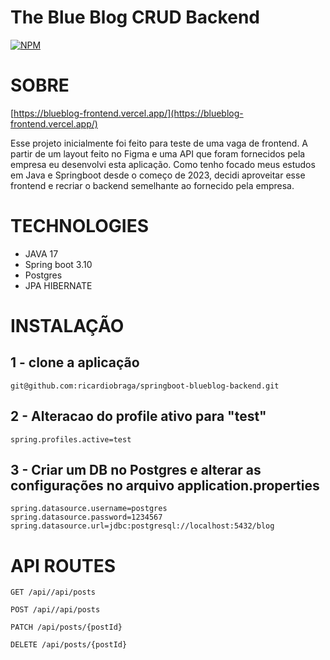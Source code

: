 # The Blue Blog CRUD Backend
[![NPM](https://img.shields.io/npm/l/react)](https://github.com/ricardiobraga/springboot-blueblog-backend/blob/main/LICENSE.md) 

# SOBRE

[https://blueblog-frontend.vercel.app/](https://blueblog-frontend.vercel.app/)

Esse projeto inicialmente foi feito para teste de uma vaga de frontend. A partir de um layout feito no Figma e uma API que foram fornecidos pela empresa eu desenvolvi esta aplicação.
Como tenho focado meus estudos em Java e Springboot desde o começo de 2023, decidi aproveitar esse frontend e recriar o backend semelhante ao fornecido pela empresa.


# TECHNOLOGIES
- JAVA 17
- Spring boot 3.10
- Postgres
- JPA HIBERNATE

# INSTALAÇÃO
## 1 - clone a aplicação
```
git@github.com:ricardiobraga/springboot-blueblog-backend.git

```
## 2 - Alteracao do profile ativo para "test"
```
spring.profiles.active=test
```
## 3 - Criar um DB no Postgres e alterar as configurações no arquivo application.properties
```
spring.datasource.username=postgres
spring.datasource.password=1234567
spring.datasource.url=jdbc:postgresql://localhost:5432/blog
```


# API ROUTES
```
GET /api//api/posts

POST /api//api/posts

PATCH /api/posts/{postId}

DELETE /api/posts/{postId}

```